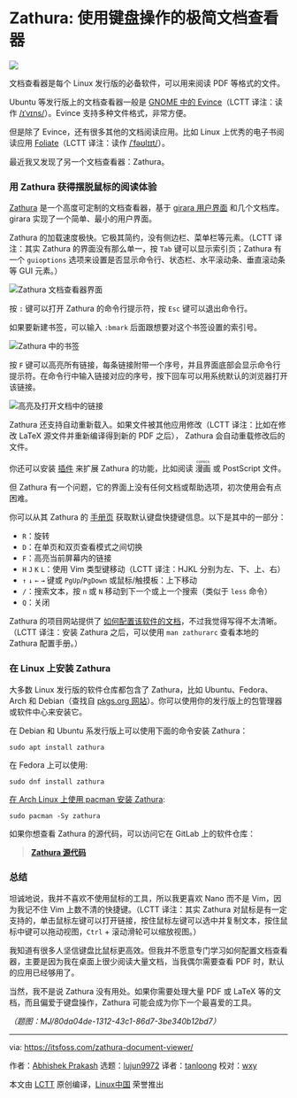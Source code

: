 [#]: subject: (Zathura: A Minimalist Document Viewer for Keyboard Shortcut Pros)
[#]: via: (https://itsfoss.com/zathura-document-viewer/)
[#]: author: (Abhishek Prakash https://itsfoss.com/author/abhishek/)
[#]: collector: (lujun9972)
[#]: translator: (tanloong)
[#]: reviewer: (wxy)
[#]: publisher: (wxy)
[#]: url: (https://linux.cn/article-15924-1.html)

Zathura: 使用键盘操作的极简文档查看器
======

![][0]

文档查看器是每个 Linux 发行版的必备软件，可以用来阅读 PDF 等格式的文件。

Ubuntu 等发行版上的文档查看器一般是 [GNOME 中的 Evince][1]（LCTT 译注：读作 [/ɪˈvɪns/][14]）。Evince 支持多种文件格式，非常方便。

但是除了 Evince，还有很多其他的文档阅读应用。比如 Linux 上优秀的电子书阅读应用 [Foliate][2]（LCTT 译注：读作 [/ˈfəʊlɪɪt/][15]）。

最近我又发现了另一个文档查看器：Zathura。

### 用 Zathura 获得摆脱鼠标的阅读体验

[Zathura][4] 是一个高度可定制的文档查看器，基于 [girara 用户界面][5] 和几个文档库。girara 实现了一个简单、最小的用户界面。

Zathura 的加载速度极快。它极其简约，没有侧边栏、菜单栏等元素。（LCTT 译注：其实 Zathura 的界面没有那么单一，按 `Tab` 键可以显示索引页；Zathura 有一个 `guioptions` 选项来设置是否显示命令行、状态栏、水平滚动条、垂直滚动条等 GUI 元素。）

![Zathura 文档查看器界面][6]

按 `:` 键可以打开 Zathura 的命令行提示符，按 `Esc` 键可以退出命令行。

如果要新建书签，可以输入 `:bmark` 后面跟想要对这个书签设置的索引号。

![Zathura 中的书签][7]

按 `F` 键可以高亮所有链接，每条链接附带一个序号，并且界面底部会显示命令行提示符。在命令行中输入链接对应的序号，按下回车可以用系统默认的浏览器打开该链接。

![高亮及打开文档中的链接][8]

Zathura 还支持自动重新载入。如果文件被其他应用修改（LCTT 译注：比如在修改 LaTeX 源文件并重新编译得到新的 PDF 之后）， Zathura 会自动重载修改后的文件。

你还可以安装 [插件][17] 来扩展 Zathura 的功能，比如阅读 <ruby>漫画<rt>comics</rt></ruby> 或 PostScript 文件。

但 Zathura 有一个问题，它的界面上没有任何文档或帮助选项，初次使用会有点困难。

你可以从其 Zathura 的 [手册页][9] 获取默认键盘快捷键信息。以下是其中的一部分：

  * `R`：旋转
  * `D`：在单页和双页查看模式之间切换
  * `F`：高亮当前屏幕内的链接
  * `H` `J` `K` `L`：使用 Vim 类型键移动（LCTT 译注：HJKL 分别为左、下、上、右）
  * `↑` `↓` `←` `→` 键或 `PgUp`/`PgDown` 或鼠标/触摸板：上下移动
  * `/`：搜索文本，按 `n` 或 `N` 移动到下一个或上一个搜索（类似于 `less` 命令）
  * `Q`：关闭

Zathura 的项目网站提供了 [如何配置该软件的文档][16]，不过我觉得写得不太清晰。（LCTT 译注：安装 Zathura 之后，可以使用 `man zathurarc` 查看本地的 Zathura 配置手册。）

### 在 Linux 上安装 Zathura

大多数 Linux 发行版的软件仓库都包含了 Zathura，比如 Ubuntu、Fedora、Arch 和 Debian（查找自 [pkgs.org 网站][10]）。你可以使用你的发行版上的包管理器或软件中心来安装它。

在 Debian 和 Ubuntu 系发行版上可以使用下面的命令安装 Zathura：

```
sudo apt install zathura
```

在 Fedora 上可以使用:

```
sudo dnf install zathura
```

[在 Arch Linux 上使用 pacman 安装 Zathura][12]:

```
sudo pacman -Sy zathura
```

如果你想查看 Zathura 的源代码，可以访问它在 GitLab 上的软件仓库：

> **[Zathura 源代码][13]**

### 总结

坦诚地说，我并不喜欢不使用鼠标的工具，所以我更喜欢 Nano 而不是 Vim，因为我记不住 Vim 上数不清的快捷键。（LCTT 译注：其实 Zathura 对鼠标是有一定支持的，单击鼠标左键可以打开链接，按住鼠标左键可以选中并复制文本，按住鼠标中键可以拖动视图，`Ctrl` + 滚动滑轮可以缩放视图。）

我知道有很多人坚信键盘比鼠标更高效。但我并不愿意专门学习如何配置文档查看器，主要是因为我在桌面上很少阅读大量文档，当我偶尔需要查看 PDF 时，默认的应用已经够用了。

当然，我不是说 Zathura 没有用处。如果你需要处理大量 PDF 或 LaTeX 等的文档，而且偏爱于键盘操作，Zathura 可能会成为你下一个最喜爱的工具。

*（题图：MJ/80da04de-1312-43c1-86d7-3be340b12bd7）*

--------------------------------------------------------------------------------

via: https://itsfoss.com/zathura-document-viewer/

作者：[Abhishek Prakash][a]
选题：[lujun9972][b]
译者：[tanloong](https://github.com/tanloong)
校对：[wxy](https://github.com/wxy)

本文由 [LCTT](https://github.com/LCTT/TranslateProject) 原创编译，[Linux中国](https://linux.cn/) 荣誉推出

[a]: https://itsfoss.com/author/abhishek/
[b]: https://github.com/lujun9972
[1]: https://wiki.gnome.org/Apps/Evince
[2]: https://itsfoss.com/foliate-ebook-viewer/
[3]: https://itsfoss.com/best-ebook-readers-linux/
[4]: https://pwmt.org/projects/zathura/
[5]: https://git.pwmt.org/pwmt/girara
[6]: https://itsfoss.com/content/images/wordpress/2021/07/Zathura-Document-Viewer-Interface.png 
[7]: https://itsfoss.com/content/images/wordpress/2021/07/bookmarking-in-zathura.png 
[8]: https://itsfoss.com/content/images/wordpress/2021/07/Follow-link-in-Zathura.png 
[9]: https://itsfoss.com/linux-man-page-guide/
[10]: https://pkgs.org/
[11]: https://itsfoss.com/package-manager/
[12]: https://itsfoss.com/pacman-command/
[13]: https://git.pwmt.org/pwmt/zathura
[14]:https://en.wiktionary.org/wiki/evince
[15]: https://en.wiktionary.org/wiki/foliate
[16]: https://pwmt.org/projects/zathura/documentation/
[17]: https://pwmt.org/projects/zathura/plugins/
[0]: https://img.linux.net.cn/data/attachment/album/202306/20/093244dofs3kcszz7rozsd.jpg